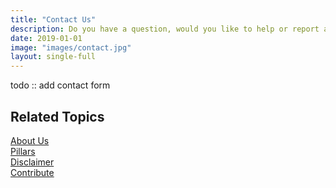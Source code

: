 ```yaml
---
title: "Contact Us"
description: Do you have a question, would you like to help or report an error? Please contact us.
date: 2019-01-01
image: "images/contact.jpg"
layout: single-full
---
```


todo :: add contact form

## Related Topics
[About Us](/help/about-us)  
[Pillars](/help/pillars)  
[Disclaimer](/help/disclaimer)  
[Contribute](/contribute)  

